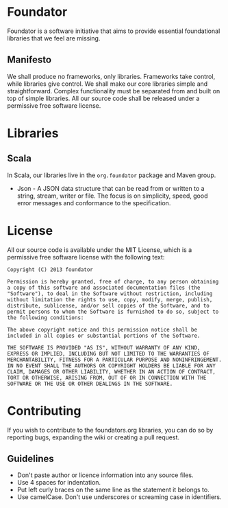 Foundator
=========

Foundator is a software initiative that aims to provide essential foundational libraries that we feel are missing.


Manifesto
---------

We shall produce no frameworks, only libraries. Frameworks take control, while libraries give control. We shall make our core libraries simple and straightforward. Complex functionality must be separated from and built on top of simple libraries. All our source code shall be released under a permissive free software license.


Libraries
=========

Scala
-----

In Scala, our libraries live in the `org.foundator` package and Maven group.

* Json - A JSON data structure that can be read from or written to a string, stream, writer or file. The focus is on simplicity, speed, good error messages and conformance to the specification.


License
=======

All our source code is available under the MIT License, which is a permissive free software license with the following text:

    Copyright (C) 2013 foundator

    Permission is hereby granted, free of charge, to any person obtaining a copy of this software and associated documentation files (the "Software"), to deal in the Software without restriction, including without limitation the rights to use, copy, modify, merge, publish, distribute, sublicense, and/or sell copies of the Software, and to permit persons to whom the Software is furnished to do so, subject to the following conditions:

    The above copyright notice and this permission notice shall be included in all copies or substantial portions of the Software.

    THE SOFTWARE IS PROVIDED "AS IS", WITHOUT WARRANTY OF ANY KIND, EXPRESS OR IMPLIED, INCLUDING BUT NOT LIMITED TO THE WARRANTIES OF MERCHANTABILITY, FITNESS FOR A PARTICULAR PURPOSE AND NONINFRINGEMENT. IN NO EVENT SHALL THE AUTHORS OR COPYRIGHT HOLDERS BE LIABLE FOR ANY CLAIM, DAMAGES OR OTHER LIABILITY, WHETHER IN AN ACTION OF CONTRACT, TORT OR OTHERWISE, ARISING FROM, OUT OF OR IN CONNECTION WITH THE SOFTWARE OR THE USE OR OTHER DEALINGS IN THE SOFTWARE.


Contributing
============

If you wish to contribute to the foundators.org libraries, you can do so by reporting bugs, expanding the wiki or creating a pull request.

Guidelines
----------

* Don't paste author or licence information into any source files.
* Use 4 spaces for indentation.
* Put left curly braces on the same line as the statement it belongs to.
* Use camelCase. Don't use underscores or screaming case in identifiers.

